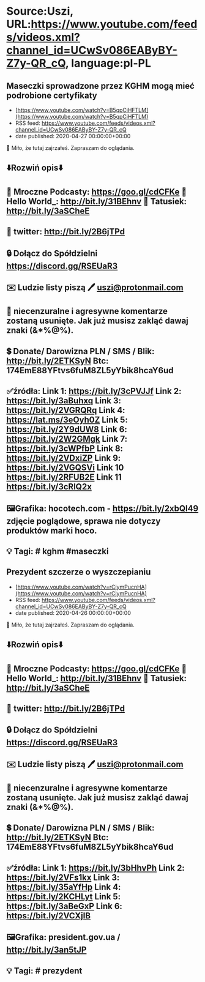 # Source:Uszi, URL:https://www.youtube.com/feeds/videos.xml?channel_id=UCwSv086EAByBY-Z7y-QR_cQ, language:pl-PL

## Maseczki sprowadzone przez KGHM mogą mieć podrobione certyfikaty
 - [https://www.youtube.com/watch?v=B5qpCiHFTLM](https://www.youtube.com/watch?v=B5qpCiHFTLM)
 - RSS feed: https://www.youtube.com/feeds/videos.xml?channel_id=UCwSv086EAByBY-Z7y-QR_cQ
 - date published: 2020-04-27 00:00:00+00:00

🤪 Miło, że tutaj zajrzałeś.  Zapraszam do oglądania.

⬇️Rozwiń opis⬇️
------------------------------------------------------------
👀 Mroczne Podcasty: https://goo.gl/cdCFKe
👀 Hello World_: http://bit.ly/31BEhnv
👀 Tatusiek: http://bit.ly/3aSCheE
------------------------------------------------------------
👀 twitter: http://bit.ly/2B6jTPd
------------------------------------------------------------
🔒 Dołącz do Spółdzielni
https://discord.gg/RSEUaR3
------------------------------------------------------------
✉️ Ludzie listy piszą 
🖊️ uszi@protonmail.com
------------------------------------------------------------
👺 niecenzuralne i agresywne komentarze zostaną usunięte.  Jak już musisz zakląć dawaj znaki (&*%@%).
------------------------------------------------------------
💲 Donate/ Darowizna
PLN / SMS / Blik: http://bit.ly/2ETKSyN
Btc: 174EmE88YFtvs6fuM8ZL5yYbik8hcaY6ud
------------------------------------------------------------
✅źródła:
Link 1:                   https://bit.ly/3cPVJJf
Link 2:                   https://bit.ly/3aBuhxq
Link 3:                   https://bit.ly/2VGRQRq
Link 4:                   https://lat.ms/3eOyh0Z
Link 5:                   https://bit.ly/2Y9dUW8
Link 6:                   https://bit.ly/2W2GMgk
Link 7:                   https://bit.ly/3cWPfbP
Link 8:                   https://bit.ly/2VDxiZP
Link 9:                   https://bit.ly/2VGQSVi
Link 10                  https://bit.ly/2RFUB2E
Link 11                  https://bit.ly/3cRlQ2x
---------------------------------------------------------------
🖼Grafika: 
hocotech.com - https://bit.ly/2xbQl49
zdjęcie poglądowe, sprawa nie dotyczy produktów marki hoco.
-------------------------------------------------------------
💡 Tagi: #kghm #maseczki
--------------------------------------------------------------

## Prezydent szczerze o wyszczepianiu
 - [https://www.youtube.com/watch?v=rCjymPucnHA](https://www.youtube.com/watch?v=rCjymPucnHA)
 - RSS feed: https://www.youtube.com/feeds/videos.xml?channel_id=UCwSv086EAByBY-Z7y-QR_cQ
 - date published: 2020-04-26 00:00:00+00:00

🤪 Miło, że tutaj zajrzałeś.  Zapraszam do oglądania.

⬇️Rozwiń opis⬇️
------------------------------------------------------------
👀 Mroczne Podcasty: https://goo.gl/cdCFKe
👀 Hello World_: http://bit.ly/31BEhnv
👀 Tatusiek: http://bit.ly/3aSCheE
------------------------------------------------------------
👀 twitter: http://bit.ly/2B6jTPd
------------------------------------------------------------
🔒 Dołącz do Spółdzielni
https://discord.gg/RSEUaR3
------------------------------------------------------------
✉️ Ludzie listy piszą 
🖊️ uszi@protonmail.com
------------------------------------------------------------
👺 niecenzuralne i agresywne komentarze zostaną usunięte.  Jak już musisz zakląć dawaj znaki (&*%@%).
------------------------------------------------------------
💲 Donate/ Darowizna
PLN / SMS / Blik: http://bit.ly/2ETKSyN
Btc: 174EmE88YFtvs6fuM8ZL5yYbik8hcaY6ud
------------------------------------------------------------
✅źródła:
Link 1:                   https://bit.ly/3bHhvPh
Link 2:                   https://bit.ly/2VFs1kx
Link 3:                   https://bit.ly/35aYfHp
Link 4:                   https://bit.ly/2KCHLyt
Link 5:                   https://bit.ly/3aBeGxP
Link 6:                   https://bit.ly/2VCXjIB
---------------------------------------------------------------
🖼Grafika: 
president.gov.ua / http://bit.ly/3an5tJP
-------------------------------------------------------------
💡 Tagi: #prezydent
--------------------------------------------------------------

